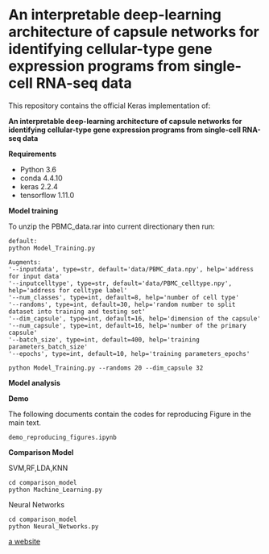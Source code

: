 # An interpretable deep-learning architecture of capsule networks for identifying cellular-type gene expression programs from single-cell RNA-seq data

This repository contains the official Keras implementation of:

**An interpretable deep-learning architecture of capsule networks for identifying cellular-type gene expression programs from single-cell RNA-seq data**


**Requirements**
- Python 3.6
- conda 4.4.10
- keras 2.2.4
- tensorflow 1.11.0


**Model training**

To unzip the PBMC_data.rar into current directionary then run:

```
default:
python Model_Training.py

Augments:
'--inputdata', type=str, default='data/PBMC_data.npy', help='address for input data'
'--inputcelltype', type=str, default='data/PBMC_celltype.npy', help='address for celltype label'
'--num_classes', type=int, default=8, help='number of cell type'
'--randoms', type=int, default=30, help='random number to split dataset into training and testing set'
'--dim_capsule', type=int, default=16, help='dimension of the capsule'
'--num_capsule', type=int, default=16, help='number of the primary capsule'
'--batch_size', type=int, default=400, help='training parameters_batch_size'
'--epochs', type=int, default=10, help='training parameters_epochs'

python Model_Training.py --randoms 20 --dim_capsule 32
```

**Model analysis**







**Demo**

The following documents contain the codes for reproducing Figure in the main text.
```
demo_reproducing_figures.ipynb
```


**Comparison Model**

SVM,RF,LDA,KNN
```
cd comparison_model
python Machine_Learning.py
```

Neural Networks
```
cd comparison_model
python Neural_Networks.py
```

<a href='www.bing.com'>a website</a>


